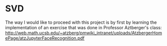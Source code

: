 # SVD
The way I would like to proceed with this project is by first by learning the implementation of an exercise that was done in Professor Aztberger's class: http://web.math.ucsb.edu/~atzberg/pmwiki_intranet/uploads/AtzbergerHomePage/atzJupyterFaceRecognition.pdf
